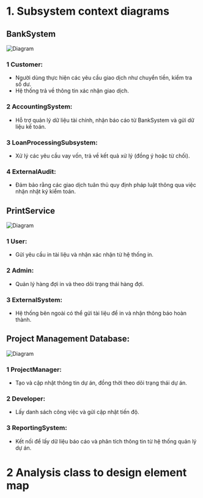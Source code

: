 # 1. Subsystem context diagrams
## BankSystem
![Diagram](https://www.planttext.com/api/plantuml/png/P951JWCn34NtFaNKVI_00ZKCqzKiAeOBk1apYffnIkn88CJ9M70aha12MwRgBEt_yk8uFr_V6r5CcgS0w3GcqsJHE54oAAOvzwnpCRDw7ljtKPfgPljps4NaNOgEH2gGz_BFTBiBrBuf9SPWy-2rHgq5IEGKUGnaLW_8XvDxLTEvD1_m2T2OzVh-kdjddXEo5BcFR9xeDPCeN06LRswm9lABJnFM0cvXsnTwwndPUGn5UOn91KfxSVLCFQBYmbHUNQ2wbijWfbVKB52JXUqFd1TOpaWEkh2sjh2dzNLn52ZrGjN4wHXycOtCbcZOepl0XdYel_iB003__mC0)
### 1 Customer:

* Người dùng thực hiện các yêu cầu giao dịch như chuyển tiền, kiểm tra số dư.
* Hệ thống trả về thông tin xác nhận giao dịch.
### 2 AccountingSystem:

* Hỗ trợ quản lý dữ liệu tài chính, nhận báo cáo từ BankSystem và gửi dữ liệu kế toán.
### 3 LoanProcessingSubsystem:

* Xử lý các yêu cầu vay vốn, trả về kết quả xử lý (đồng ý hoặc từ chối).
### 4 ExternalAudit:

* Đảm bảo rằng các giao dịch tuân thủ quy định pháp luật thông qua việc nhận nhật ký kiểm toán.
## PrintService
![Diagram](https://www.planttext.com/api/plantuml/png/R9112i9034NtESNWtWku48jKK13KeGU8DPQ1JbfdCgA89tFXaRo2dLf5iSly__BvoUDsdtX19y6MWBbKJcMUd4AlicvETjPm599EI4z2Zh7KPozaevDg04Uv81SbgS7A6HPDxcXo6aJ_Mr0Nk09aQZWS_-gZrwWsT0Za1NxCI6SVP5hntZYBOYe6IFgobiXOKCUl0mNw3qmQhhMK5fJW0LBTbpKppLLphaDFgMRZtMfHRPjcjYwfxJKXtiMlFW400F__0m00)
### 1 User:

* Gửi yêu cầu in tài liệu và nhận xác nhận từ hệ thống in.
### 2 Admin:

* Quản lý hàng đợi in và theo dõi trạng thái hàng đợi.
### 3 ExternalSystem:

* Hệ thống bên ngoài có thể gửi tài liệu để in và nhận thông báo hoàn thành.
## Project Management Database:
![Diagram](https://www.planttext.com/api/plantuml/png/L51BRi903Dtx51Pxn3wB2ah4gf6YX1x012jDEvb4OmS9LJqP2ux45N2OL86LvVURvxbThcjH2Zgq3gZIBc0Ukc-kD2DFDGSamJoRg9HFxBe-ehPCSC5z5xJnTNaMvNOaYn8WM0hvsZ4kNZ9RzfgIqe645p4_VSTV-0F8CrmktoAGu3OmAQy--wED_ru23pRAJ3J1M2hf801MwpcZO0sDrSOzoGz-DAApVvGcaOXlcBqedzqxrkfhlW_7shFVj0bkFBcpD7Ooo-2itfhzSVpDEm000F__0m00)
### 1 ProjectManager:

* Tạo và cập nhật thông tin dự án, đồng thời theo dõi trạng thái dự án.
### 2 Developer:

* Lấy danh sách công việc và gửi cập nhật tiến độ.
### 3 ReportingSystem:

* Kết nối để lấy dữ liệu báo cáo và phân tích thông tin từ hệ thống quản lý dự án.
# 2 Analysis class to design element map
